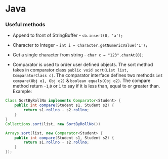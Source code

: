 # Java

### Useful methods
- Append to front of StringBuffer 
		- `sb.insert(0, 'a');`
- Character to Integer
		- `int i = Character.getNumericValue('1');`
- Get a single character from string
		- `char c = "123".charAt(0);`
		
- Comparator is used to order user defined objects. The sort method takes in comparator class
`public void sort(List list, ComparatorClass c)`. The comparator interface defines two methods `int compare(Obj o1, Obj o2)` & `boolean equals(Obj o2)`.
The compare method return `-1`,`0` or `1` to say if it is less than, equal to or greater than.
Example:
```java
Class SortByRollNo implements Comparator<Student> {
	public int compare(Student s1, Student s2) {
		return s1.rollno - s2.rollno;
	}
}
Collections.sort(list, new SortByRollNo())

Arrays.sort(list, new Comparator<Student> {
	public int compare(Student s1, Student s2) {
		return s1.rollno - s2.rollno;
	}
});
```




